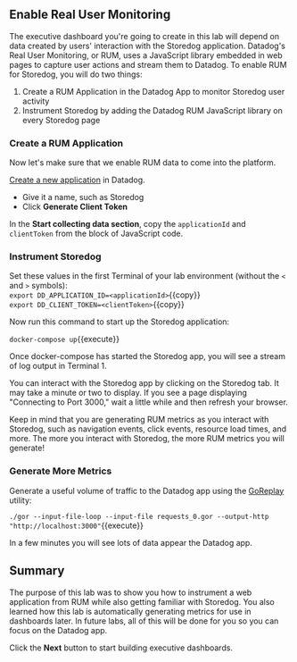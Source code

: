 ## Enable Real User Monitoring
The executive dashboard you're going to create in this lab will depend on data created by users' interaction with the Storedog application. Datadog's Real User Monitoring, or RUM, uses a JavaScript library embedded in web pages to capture user actions and stream them to Datadog. To enable RUM for Storedog, you will do two things:
1. Create a RUM Application in the Datadog App to monitor Storedog user activity
2. Instrument Storedog by adding the Datadog RUM JavaScript library on every Storedog page

### Create a RUM Application
Now let's make sure that we enable RUM data to come into the platform.

[Create a new application](https://app.datadoghq.com/rum/list) in Datadog.
  - Give it a name, such as Storedog
  - Click **Generate Client Token**

In the **Start collecting data section**, copy the `applicationId` and `clientToken` from the block of JavaScript code.

### Instrument Storedog
Set these values in the first Terminal of your lab environment (without the `<` and `>` symbols):  
`export DD_APPLICATION_ID=<applicationId>`{{copy}}  
`export DD_CLIENT_TOKEN=<clientToken>`{{copy}}  

Now run this command to start up the Storedog application:

`docker-compose up`{{execute}}

Once docker-compose has started the Storedog app, you will see a stream of log output in Terminal 1.

You can interact with the Storedog app by clicking on the Storedog tab. It may take a minute or two to display. If you see a page displaying "Connecting to Port 3000," wait a little while and then refresh your browser.

Keep in mind that you are generating RUM metrics as you interact with Storedog, such as navigation events, click events, resource load times, and more. The more you interact with Storedog, the more RUM metrics you will generate!
### Generate More Metrics
Generate a useful volume of traffic to the Datadog app using the [GoReplay](https://github.com/buger/goreplay) utility:

`./gor --input-file-loop --input-file requests_0.gor --output-http "http://localhost:3000"`{{execute}}

In a few minutes you will see lots of data appear the Datadog app.

## Summary
The purpose of this lab was to show you how to instrument a web application from RUM while also getting familiar with Storedog. You also learned how this lab is automatically generating metrics for use in dashboards later. In future labs, all of this will be done for you so you can focus on the Datadog app.

Click the **Next** button to start building executive dashboards.